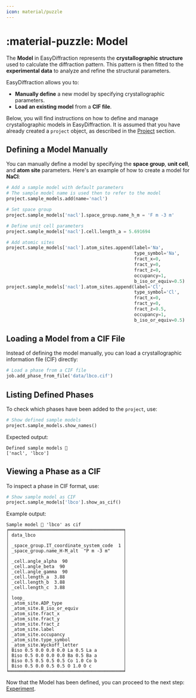 ```yaml
---
icon: material/puzzle
---
```


# :material-puzzle: Model

The **Model** in EasyDiffraction represents the **crystallographic structure**
used to calculate the diffraction pattern. This pattern is then fitted to
the **experimental data** to analyze and refine the structural parameters.

EasyDiffraction allows you to:

- **Manually define** a new model by specifying crystallographic parameters.
- **Load an existing model** from a **CIF file**.

Below, you will find instructions on how to define and manage crystallographic
models in EasyDiffraction. It is assumed that you have already created a 
`project` object, as described in the [Project](project.md) section.

## Defining a Model Manually

You can manually define a model by specifying the **space group**,
**unit cell**, and **atom site** parameters. Here's an example of how to
create a model for **NaCl**:

```python
# Add a sample model with default parameters
# The sample model name is used then to refer to the model
project.sample_models.add(name='nacl')

# Set space group
project.sample_models['nacl'].space_group.name_h_m = 'F m -3 m'

# Define unit cell parameters
project.sample_models['nacl'].cell.length_a = 5.691694

# Add atomic sites
project.sample_models['nacl'].atom_sites.append(label='Na',
                                                type_symbol='Na',
                                                fract_x=0,
                                                fract_y=0,
                                                fract_z=0,
                                                occupancy=1,
                                                b_iso_or_equiv=0.5)
project.sample_models['nacl'].atom_sites.append(label='Cl',
                                                type_symbol='Cl',
                                                fract_x=0,
                                                fract_y=0,
                                                fract_z=0.5,
                                                occupancy=1,
                                                b_iso_or_equiv=0.5)
```

## Loading a Model from a CIF File

Instead of defining the model manually, you can load a crystallographic information file (CIF) directly:

```python
# Load a phase from a CIF file
job.add_phase_from_file('data/lbco.cif')
```

## Listing Defined Phases

To check which phases have been added to the `project`, use:

```python
# Show defined sample models
project.sample_models.show_names()
```

Expected output:

```
Defined sample models 🧩
['nacl', 'lbco']
```

## Viewing a Phase as a CIF

To inspect a phase in CIF format, use:

```python
# Show sample model as CIF
project.sample_models['lbco'].show_as_cif()
```

Example output:

```
Sample model 🧩 'lbco' as cif
╒═══════════════════════════════════════════╕
│ data_lbco                                 │
│                                           │
│ _space_group.IT_coordinate_system_code  1 │
│ _space_group.name_H-M_alt  "P m -3 m"     │
│                                           │
│ _cell.angle_alpha  90                     │
│ _cell.angle_beta  90                      │
│ _cell.angle_gamma  90                     │
│ _cell.length_a  3.88                      │
│ _cell.length_b  3.88                      │
│ _cell.length_c  3.88                      │
│                                           │
│ loop_                                     │
│ _atom_site.ADP_type                       │
│ _atom_site.B_iso_or_equiv                 │
│ _atom_site.fract_x                        │
│ _atom_site.fract_y                        │
│ _atom_site.fract_z                        │
│ _atom_site.label                          │
│ _atom_site.occupancy                      │
│ _atom_site.type_symbol                    │
│ _atom_site.Wyckoff_letter                 │
│ Biso 0.5 0.0 0.0 0.0 La 0.5 La a          │
│ Biso 0.5 0.0 0.0 0.0 Ba 0.5 Ba a          │
│ Biso 0.5 0.5 0.5 0.5 Co 1.0 Co b          │
│ Biso 0.5 0.0 0.5 0.5 O 1.0 O c            │
╘═══════════════════════════════════════════╛
```

Now that the Model has been defined, you can proceed to the next step:
[Experiment](experiment.md).

